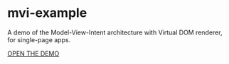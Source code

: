mvi-example
===========

A demo of the Model-View-Intent architecture with Virtual DOM renderer, for single-page apps. 

[OPEN THE DEMO](http://staltz.com/mvi-example/)
